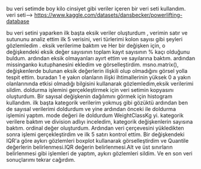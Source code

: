 
bu veri setimde boy kilo cinsiyet gibi veriler içeren bir veri seti kullandım. veri seti--> https://www.kaggle.com/datasets/dansbecker/powerlifting-database

bu veri setini yaparken ilk başta eksik veriler oluşturdum , verimin satır ve sutununu analiz ettim ilk 5 verisini, veri türlerimi kolon sayısı gibi şeyleri gözlemledim .
eksik verilerime baktım ve Her bir değişken için, o değişkendeki eksik değer sayısının toplam kayıt sayısının % kaçı olduğunu buldum.
ardından eksik olmayanları ayırt ettim ve sayılarına baktım.
ardından missinganko kutuphanesini ekledim ve görselleştirdim.
msno.matrix(), değişkenlerde bulunan eksik değerlerin ilişkili olup olmadığını görsel yolla tespit ettim.
buradan 1 e yakın olanların ilişki ihtimallerinin yüksek 0 a yakın olanlarınında etkisi olmadığı bilgisini kullanarak gözlemledim,eksik verilerimi sildim.
doldurma işlemini gerçekleştirmek için veri setimin kopyasını oluşturdum.
Bir sayısal değişkenin dağılımını görmek için histogram kullandım.
ilk başta kategorik verilerim yokmuş gibi gözüktü ardından ben de sayısal verilerimi doldurdum ve yine ardından önceki ile doldurma işlemini yaptım.
mode değeri ile doldurdum WeightClassKg yi.
kategorik verilere baktım ve division adlıyı inceledim, kategorik değişkenlerin sayısına baktım.
ordinal değer oluşturdum.
Ardından veri çerçevesini yükledikten sonra işlemi gerçekleştirdim ve ilk 5 satırı kontrol ettim.
Bir değişkendeki IQR'a göre aykırı gözlemleri boxplot kullanarak görselleştirdim ve Quantile değerlerin belirlenmesi.IQR değerin belirlenmesi.Alt ve üst sınırların belirlenmesi gibi işlemleri de yaptım, aykırı 
gözlemleri sildim.
Ve en son  veri sonuçlarımı tekrar cağırdım.
